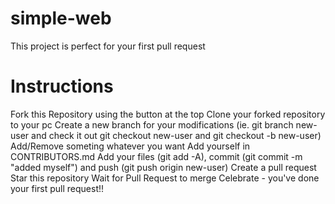 # simple-web
This project is perfect for your first pull request

# Instructions
Fork this Repository using the button at the top
Clone your forked repository to your pc
Create a new branch for your modifications (ie. git branch new-user and check it out git checkout new-user and git checkout -b new-user)
Add/Remove someting whatever you want
Add yourself in CONTRIBUTORS.md
Add your files (git add -A), commit (git commit -m "added myself") and push (git push origin new-user)
Create a pull request
Star this repository
Wait for Pull Request to merge
Celebrate - you've done your first pull request!!
